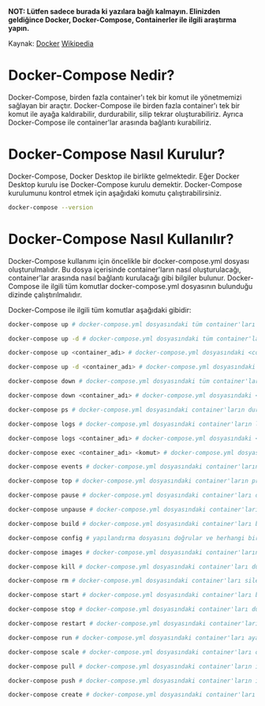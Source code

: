 **NOT: Lütfen sadece burada ki yazılara bağlı kalmayın. Elinizden geldiğince Docker, Docker-Compose, Containerler ile ilgili araştırma yapın.**

Kaynak: [Docker](https://docs.docker.com/) [Wikipedia](https://en.wikipedia.org/wiki/Docker_(software))

# Docker-Compose Nedir?

Docker-Compose, birden fazla container'ı tek bir komut ile yönetmemizi sağlayan bir araçtır. Docker-Compose ile birden fazla container'ı tek bir komut ile ayağa kaldırabilir, durdurabilir, silip tekrar oluşturabiliriz. Ayrıca Docker-Compose ile container'lar arasında bağlantı kurabiliriz.

# Docker-Compose Nasıl Kurulur?

Docker-Compose, Docker Desktop ile birlikte gelmektedir. Eğer Docker Desktop kurulu ise Docker-Compose kurulu demektir. Docker-Compose kurulumunu kontrol etmek için aşağıdaki komutu çalıştırabilirsiniz.

```bash
docker-compose --version
```

# Docker-Compose Nasıl Kullanılır?

Docker-Compose kullanımı için öncelikle bir docker-compose.yml dosyası oluşturulmalıdır. Bu dosya içerisinde container'ların nasıl oluşturulacağı, container'lar arasında nasıl bağlantı kurulacağı gibi bilgiler bulunur. Docker-Compose ile ilgili tüm komutlar docker-compose.yml dosyasının bulunduğu dizinde çalıştırılmalıdır.

Docker-Compose ile ilgili tüm komutlar aşağıdaki gibidir:

```bash
docker-compose up # docker-compose.yml dosyasındaki tüm container'ları ayağa kaldırır.

docker-compose up -d # docker-compose.yml dosyasındaki tüm container'ları arka planda ayağa kaldırır.

docker-compose up <container_adı> # docker-compose.yml dosyasındaki <container_adı> container'ını ayağa kaldırır.

docker-compose up -d <container_adı> # docker-compose.yml dosyasındaki <container_adı> container'ını arka planda ayağa kaldırır.

docker-compose down # docker-compose.yml dosyasındaki tüm container'ları durdurur.

docker-compose down <container_adı> # docker-compose.yml dosyasındaki <container_adı> container'ını durdurur.

docker-compose ps # docker-compose.yml dosyasındaki container'ların durumlarını gösterir.

docker-compose logs # docker-compose.yml dosyasındaki container'ların loglarını gösterir.

docker-compose logs <container_adı> # docker-compose.yml dosyasındaki <container_adı> container'ının loglarını gösterir.

docker-compose exec <container_adı> <komut> # docker-compose.yml dosyasındaki <container_adı> container'ında verilen komutu çalıştırır.

docker-compose events # docker-compose.yml dosyasındaki container'ların event'larını gösterir.

docker-compose top # docker-compose.yml dosyasındaki container'ların process'lerini gösterir.

docker-compose pause # docker-compose.yml dosyasındaki container'ları duraklatır.

docker-compose unpause # docker-compose.yml dosyasındaki container'ları duraklatmayı kaldırır.

docker-compose build # docker-compose.yml dosyasındaki container'ları build eder.

docker-compose config # yapılandırma dosyasını doğrular ve herhangi bir hata olup olmadığını bildirir. Eğer bir hata varsa, hata mesajı belirtilir ve nerede oluştuğu belirtilir. Bu sayede yapılandırma dosyasını kontrol etmek ve olası hataları önlemek için kullanılabilir.

docker-compose images # docker-compose.yml dosyasındaki container'ların image'larını gösterir.

docker-compose kill # docker-compose.yml dosyasındaki container'ları durdurur.

docker-compose rm # docker-compose.yml dosyasındaki container'ları siler.

docker-compose start # docker-compose.yml dosyasındaki container'ları başlatır.

docker-compose stop # docker-compose.yml dosyasındaki container'ları durdurur.

docker-compose restart # docker-compose.yml dosyasındaki container'ları yeniden başlatır.

docker-compose run # docker-compose.yml dosyasındaki container'ları ayağa kaldırır.

docker-compose scale # docker-compose.yml dosyasındaki container'ları ölçeklendirir.

docker-compose pull # docker-compose.yml dosyasındaki container'ların image'larını çeker.

docker-compose push # docker-compose.yml dosyasındaki container'ların image'larını push eder.

docker-compose create # docker-compose.yml dosyasındaki container'ları oluşturur.
```

